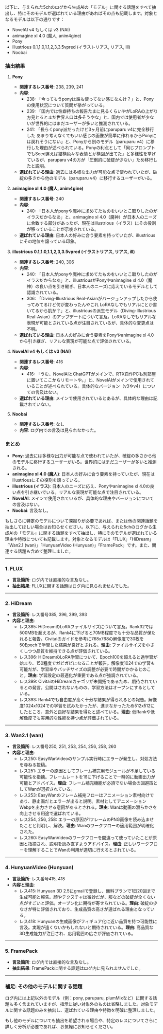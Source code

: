 以下に、与えられた5chのログから生成AIの「モデル」に関する話題をすべて抽出し、特にそのモデルが選ばれている理由があればその点も記載します。対象となるモデルは以下の通りです：
- NovelAI v4 もしくは v3 (NAI)
- animagine xl 4.0 (魔人, anim4gine)
- Pony
- illustrious 0.1,1.0,1.1,2,3,3.5vpred (イラストリアス, リアス, ill)
- Noobai

### 抽出結果

1. **Pony**
   - **関連するレス番号**: 238, 239, 241
   - **内容**:
     - 238: 「今ってもうponyは誰も使ってない感じなんけ？」と、Ponyの使用状況について質問が挙がっている。
     - 239: 「国内では性癖持ちの報告たまに見るくらいやがLoRAの上がり方見とるとまだ世界人口は多そうやな」と、国内では使用者が少ないが世界的にはまだユーザーが多いと推測されている。
     - 241: 「長らくpony派だったけど3ヶ月前にparuparu v4に完全移行した  あまり考えなくてもいい感じの画像が簡単に作れるからPonyには戻れそうにない」と、Ponyから別のモデル（paruparu v4）に移行した理由が述べられている。Ponyの利点として「同じプロンプトでもSeed違えば結構色々な表情とか構図が出てた」と多様性を挙げているが、paruparu v4の方が「圧倒的に破綻が少ない」ため移行したと説明。
   - **選ばれている理由**: 過去には多様な出力が可能な点で使われていたが、破綻の多さから他のモデル（paruparu v4）に移行するユーザーがいる。

2. **animagine xl 4.0 (魔人, anim4gine)**
   - **関連するレス番号**: 240
   - **内容**:
     - 240: 「日本人がponyや魔神に求めてたものをいいとこ取りしたのがイラスだからなあ」と、animagine xl 4.0（魔神）が日本人のニーズに合致する部分があったが、現在はillustrious（イラス）にその役割が移っていることが示唆されている。
   - **選ばれている理由**: 日本人の好みに合う要素を持っていたが、illustriousにその地位を譲っている印象。

3. **illustrious 0.1,1.0,1.1,2,3,3.5vpred (イラストリアス, リアス, ill)**
   - **関連するレス番号**: 240, 306
   - **内容**:
     - 240: 「日本人がponyや魔神に求めてたものをいいとこ取りしたのがイラスだからなあ」と、illustriousがPonyやanimagine xl 4.0（魔神）の良い点を引き継ぎ、日本人のニーズに応えているモデルとして認識されている。
     - 306: 「Diving-Illustrious Real-Asianがバージョンアップしたから使ってみてるけど何が変わったんやこれ LoRAなしでもリアルにとか書いてるから肌か？」と、illustriousの派生モデル（Diving-Illustrious Real-Asian）のアップデートについて言及。LoRAなしでもリアルな表現が可能とされている点が注目されているが、具体的な変更点は不明。
   - **選ばれている理由**: 日本人の好みに合う要素をPonyやanimagine xl 4.0から引き継ぎ、リアルな表現が可能な点で評価されている。

4. **NovelAI v4 もしくは v3 (NAI)**
   - **関連するレス番号**: 416
   - **内容**:
     - 416: 「うむ、NovelAIとChatGPTがメインで、RTX自作PCも別部屋に置いてここからリモートや。」と、NovelAIがメインで使用されていることが述べられている。具体的なバージョン（v3やv4）についての言及はない。
   - **選ばれている理由**: メインで使用されているとあるが、具体的な理由は記載されていない。

5. **Noobai**
   - **関連するレス番号**: なし
   - **内容**: ログ内での言及は見られなかった。

### まとめ
- **Pony**: 過去には多様な出力が可能な点で使われていたが、破綻の多さから他のモデルに移行するユーザーがいる。世界的にはまだユーザーが多いと推測される。
- **animagine xl 4.0 (魔人)**: 日本人の好みに合う要素を持っていたが、現在はillustriousにその役割を譲っている。
- **illustrious (イラス)**: 日本人のニーズに応え、Ponyやanimagine xl 4.0の良い点を引き継いでいる。リアルな表現が可能な点で注目されている。
- **NovelAI**: メインで使用されているが、具体的な理由やバージョンについての言及はない。
- **Noobai**: 言及なし。

もしさらに特定のモデルについて深掘りが必要であれば、または他の関連話題を抽出してほしい場合はお知らせください。以下に、与えられた5chのログから生成AIの「モデル」に関する話題をすべて抽出し、特にそのモデルが選ばれている理由や特徴についても記載します。対象となるモデルは「FLUX」「HiDream」「Wan2.1 (wan)」「HunyuanVideo (Hunyuan)」「FramePack」です。また、関連する話題も含めて整理しました。

---

### 1. FLUX
- **言及箇所**: ログ内では直接的な言及なし。
- **抽出結果**: FLUXに関する話題はログ内に見られませんでした。

---

### 2. HiDream
- **言及箇所**: レス番号385, 396, 399, 393
- **内容と理由**:
  - レス385: HiDreamのLoRAファイルサイズについて言及。Rank32では500MBを超えるが、Rank4に下げると70MB程度でも十分な品質が保たれると報告。Civitaiのガイドを参考に768x768の解像度で30枚を50Epochで学習した結果が良好とされる。**理由**: ファイルサイズを小さくしつつ品質を維持できる点が評価されている。
  - レス396: HiDreamのLoRA学習について、Epoch100を超えると過学習が始まり、150程度でガビガビになることが報告。解像度1024での学習も可能だが、学習率やバッチサイズの調整が必要で時間がかかるとのこと。**理由**: 学習設定の最適化が重要である点が強調されている。
  - レス399: CivitaiのHiDreamカテゴリが未開拓であるため、期待されているとの発言。公開はされないものの、学習方法はオープンにするとしている。
  - レス393: Rank4でも自由度が高く十分な結果が得られるとの報告。解像度1024x1024での学習を試みたかったが、進まなかったため512x512にしたところ、意外と良好な結果を得たと述べている。**理由**: 低Rankや低解像度でも実用的な性能を持つ点が評価されている。

---

### 3. Wan2.1 (wan)
- **言及箇所**: レス番号250, 251, 253, 254, 256, 258, 260
- **内容と理由**:
  - レス250: EasyWanVideoのサンプル実行時にエラーが発生し、対処方法を尋ねる投稿。
  - レス251: エラーの原因としてフレーム補完用モジュールが不足している可能性を指摘。フレームレートを16に下げることで一時的に動画出力が可能とアドバイス。**理由**: フレーム補完機能が必須でない場合の回避策としてWanが選択されている。
  - レス253: EasyWanのフレーム補完フローはアニメーション素材向けであり、静止画だとエラーが出ると説明。素材としてアニメーションWebpを出力させる意図があるとされる。**理由**: Wanは動画の滑らかさを向上させる用途で選ばれている。
  - レス254, 256, 258: エラーの原因が1フレームのPNG画像を読み込ませたことと判明し、解決。**理由**: Wanのワークフローの適用範囲が明確化された。
  - レス260: EasyWanVideoのワークフローを間違って使っていたことが原因と指摘され、説明を読み直すようアドバイス。**理由**: 正しいワークフローを理解することでWanの利用が適切に行えるとされている。

---

### 4. HunyuanVideo (Hunyuan)
- **言及箇所**: レス番号415, 418
- **内容と理由**:
  - レス415: Hunyuan 3D 2.5にgmailで登録し、無料プランで1日20回まで生成可能と報告。顔やテクスチャは微妙だが、服などの破綻が全くない点がすごいと評価。オープン化に期待が寄せられている。**理由**: 破綻の少なさが特に評価されており、生成品質の高さが選ばれる理由となっている。
  - レス418: Hunyuanの生成画像がフィギュア化に近い品質を持つ可能性に言及。実現が遠くないかもしれないと期待されている。**理由**: 高品質な3D生成能力が注目され、応用範囲の広さが評価されている。

---

### 5. FramePack
- **言及箇所**: ログ内では直接的な言及なし。
- **抽出結果**: FramePackに関する話題はログ内に見られませんでした。

---

### 補足: その他のモデルに関する話題
ログ内には上記以外のモデル（例：pony, paruparu, plumMixなど）に関する話題も多く含まれていますが、指示に従い対象外のものは省略しました。対象モデルに関する話題のみを抽出し、選ばれている理由や特徴を明確に整理しました。

もし他のモデルについても抽出を希望される場合や、特定のレスについてさらに詳しく分析が必要であれば、お気軽にお知らせください。